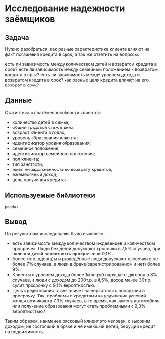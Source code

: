 # Исследование надежности заёмщиков
## Задача
Нужно разобраться, как разные характеристика клиента влияют на факт погашения кредита в срок, а так же ответить на вопросы:

есть ли зависимость между количеством детей и возвратом кредита в срок?
есть ли зависимость между семейным положением и возвратом кредита в срок?
есть ли зависимость между уровнем дохода и возвратом кредита в срок?
как разные цели кредита влияют на его возврат в срок?
## Данные
Статистика о платёжеспособности клиентов:

- количество детей в семье;
- общий трудовой стаж в днях;
- возраст клиента в годах;
- уровень образования клиента;
- идентификатор уровня образования;
- семейное положение;
- идентификатор семейного положения;
- пол клиента;
- тип занятости;
- имел ли задолженность по возврату кредитов;
- ежемесячный доход;
- цель получения кредита;
## Используемые библиотеки
`pandas`

## Вывод
По результатам исследования было выявлено:
- есть зависимость между количеством иждевенцев и количеством просрочек. Люди без детей допускают просочки в 7,5% случаев, при наличии детей вероятность просрочки от 9,1%. 
- Более того, вдов(ц)ы и разведённые люди допускают просочки в не более 7% случаев, а люди в браке(зарегистрированном и нет) более 9%. 
- Клиенты с уровнем дохода более 1млн.руб.нарушают договор в 8% случаев, а люди с доходом до 200т.р. в 8,5%, доход менее 30т.р. сулит просрочку с 9,1% вероятностью. 
- Цель кредитования также влияет на вероятность попадания в просрочку. Так, проблемы с кредитами на улучшение условий жилья возникаютв 7,3% случаев, в то время, как замена автомобиля или получение образования могут стать проблемными с 9,3% вероятностью.\

Таким образом, наименее рисковый клиент это человек, с высоким доходом, не состоящий в браке и не имеющий детей, берущий кредит на недвижимость.
